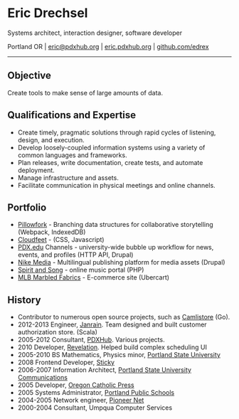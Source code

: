 # Eric Drechsel 

Systems architect, interaction designer, software developer

Portland OR | [eric@pdxhub.org](mailto:eric@pdxhub.org) | [eric.pdxhub.org](http://eric.pdxhub.org) | [github.com/edrex](https://github.com/edrex?tab=activity)

---

## Objective

Create tools to make sense of large amounts of data.

## Qualifications and Expertise

* Create timely, pragmatic solutions through rapid cycles of listening, design, and execution.
* Develop loosely-coupled information systems using a variety of common languages and frameworks.
* Plan releases, write documentation, create tests, and automate deployment.
* Manage infrastructure and assets.
* Facilitate communication in physical meetings and online channels.

## Portfolio

* [Pillowfork](http://pillowfork.com/) - Branching data structures for collaborative storytelling (Webpack, IndexedDB)
* [Cloudfeet](http://cloudfeet.com/) - (CSS, Javascript)
* [PDX.edu](http://pdx.edu/) Channels - university-wide bubble up workflow for news, events, and profiles (HTTP API, Drupal)
* [Nike Media](nike-media.jpg) - Multilingual publishing platform for media assets (Drupal)
* [Spirit and Song](http://spiritandsong.com/) - online music portal (PHP)
* [MLB Marbled Fabrics](http://marbledfabrics.com) - E-commerce site (Ubercart)

<div style="page-break-after:always;"></div>

## History

* Contributor to numerous open source projects, such as [Camlistore](http://camlistore.org) (Go).
* 2012-2013 Engineer, [Janrain](http://janrain.com/). Team designed and built customer authorization store. (Scala)
* 2005-2012 Consultant, [PDXHub](http://wiki.pdxhub.org/ops). Various projects.
* 2010 Developer, [Revelation](http://revelationglobal.com/). Helped build complex scheduling UI
* 2005-2010 BS Mathematics, Physics minor, [Portland State University](http://www.mth.pdx.edu)
* 2008 Frontend Developer, [Sticky](http://www.sticky.tv/)
* 2006-2007 Information Architect, [Portland State University Communications](http://www.pdx.edu/university-communications/)
* 2005 Developer, [Oregon Catholic Press](http://ocp.org/)
* 2005 Systems Administrator, [Portland Public Schools](http://www.pps.k12.or.us/)
* 2004-2005 Network engineer, [Pioneer Net](https://web.archive.org/web/20050908000252/http://www.pioneer-net.com/newhome/)
* 2000-2004 Consultant, Umpqua Computer Services
